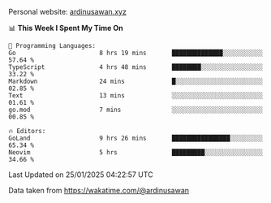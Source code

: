 Personal website: [ardinusawan.xyz](https://ardinusawan.xyz)

<!--START_SECTION:waka-->
📊 **This Week I Spent My Time On** 

```text
💬 Programming Languages: 
Go                       8 hrs 19 mins       ██████████████░░░░░░░░░░░   57.64 % 
TypeScript               4 hrs 48 mins       ████████░░░░░░░░░░░░░░░░░   33.22 % 
Markdown                 24 mins             █░░░░░░░░░░░░░░░░░░░░░░░░   02.85 % 
Text                     13 mins             ░░░░░░░░░░░░░░░░░░░░░░░░░   01.61 % 
go.mod                   7 mins              ░░░░░░░░░░░░░░░░░░░░░░░░░   00.85 % 

🔥 Editors: 
GoLand                   9 hrs 26 mins       ████████████████░░░░░░░░░   65.34 % 
Neovim                   5 hrs               █████████░░░░░░░░░░░░░░░░   34.66 % 
```


 Last Updated on 25/01/2025 04:22:57 UTC
<!--END_SECTION:waka-->
Data taken from https://wakatime.com/@ardinusawan
